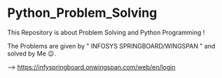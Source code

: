 # Python_Problem_Solving

This Repository is about Problem Solving and Python Programming !

The Problems are given by " INFOSYS SPRINGBOARD/WINGSPAN " and solved by Me 😉.

--> https://infyspringboard.onwingspan.com/web/en/login